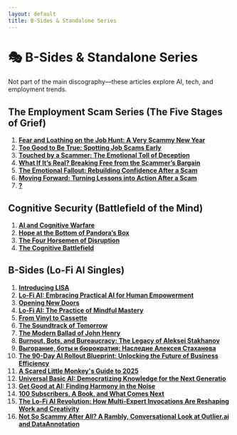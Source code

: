 ```yaml
---
layout: default
title: B-Sides & Standalone Series
---
```


# 🎭 B-Sides & Standalone Series  
Not part of the main discography—these articles explore AI, tech, and employment trends.

##  **The Employment Scam Series** (The Five Stages of Grief)
1. **[Fear and Loathing on the Job Hunt: A Very Scammy New Year](https://www.linkedin.com/pulse/fear-loathing-job-hunt-very-scammy-new-year-ken-elwell-nnbdc/)**  
2. **[Too Good to Be True: Spotting Job Scams Early](https://www.linkedin.com/pulse/too-good-true-spotting-job-scams-early-ken-elwell-xkyzc/)**
3. **[Touched by a Scammer: The Emotional Toll of Deception](https://www.linkedin.com/pulse/touched-scammer-emotional-toll-deception-ken-elwell-qy83f/)**
4. **[What If It’s Real? Breaking Free from the Scammer’s Bargain](https://www.linkedin.com/pulse/what-its-real-breaking-free-from-scammers-bargain-ken-elwell-ujwxc/)**
5. **[The Emotional Fallout: Rebuilding Confidence After a Scam](https://www.linkedin.com/pulse/emotional-fallout-rebuilding-confidence-after-scam-ken-elwell-kcslc/)**
6. **[Moving Forward: Turning Lessons into Action After a Scam](https://www.linkedin.com/pulse/moving-forward-turning-lessons-action-after-scam-ken-elwell-velgc/)**
7. **[?](?)**

##  **Cognitive Security** (Battlefield of the Mind)
1. **[AI and Cognitive Warfare](https://www.linkedin.com/pulse/ai-cognitive-warfare-every-mind-battlefield-ken-elwell-fvjvc/)**
2. **[Hope at the Bottom of Pandora’s Box](https://www.linkedin.com/pulse/hope-bottom-pandoras-box-ai-force-resilience-ken-elwell-9b3hc/)**
3. **[The Four Horsemen of Disruption](https://www.linkedin.com/pulse/four-horsemen-disruption-spacex-palantir-openai-anduril-ken-elwell-uajgc/)**
4. **[The Cognitive Battlefield](https://www.linkedin.com/pulse/cognitive-battlefield-how-reclaim-your-mind-age-ai-ken-elwell-71y3c/)**

##  **B-Sides** (Lo-Fi AI Singles)
1. **[Introducing LISA](https://www.linkedin.com/pulse/interlude-introducing-lisa-your-strategic-career-advisor-ken-elwell-yj50c/)**
2. **[Lo-Fi AI: Embracing Practical AI for Human Empowerment](https://www.linkedin.com/pulse/lo-fi-ai-embracing-practical-human-empowerment-ken-elwell-3goyc/)**
3. **[Opening New Doors](https://www.linkedin.com/pulse/opening-new-doors-retrospective-lo-fi-ai-launch-mindful-ken-elwell-xsl2c/)**
4. **[Lo-Fi AI: The Practice of Mindful Mastery](https://www.linkedin.com/pulse/lo-fi-ai-practice-mindful-mastery-ken-elwell-ubvgc/)**
5. **[From Vinyl to Cassette](https://www.linkedin.com/pulse/from-vinyl-cassette-evolution-lo-fi-ai-ken-elwell-r7pbc/)**
6. **[The Soundtrack of Tomorrow](https://www.linkedin.com/pulse/soundtrack-tomorrow-lessons-predictions-ai-2025-ken-elwell-sso4c/)**
7. **[The Modern Ballad of John Henry](https://www.linkedin.com/pulse/modern-ballad-john-henry-ai-humanity-race-resilience-ken-elwell-21kfc/)**
8. **[Burnout, Bots, and Bureaucracy: The Legacy of Aleksei Stakhanov](https://www.linkedin.com/pulse/burnout-bots-bureaucracy-legacy-aleksei-stakhanov-ken-elwell-jx8fc/)**
9. **[Выгорание, боты и бюрократия: Наследие Алексея Стаханова](https://www.linkedin.com/pulse/%25D0%25B2%25D1%258B%25D0%25B3%25D0%25BE%25D1%2580%25D0%25B0%25D0%25BD%25D0%25B8%25D0%25B5-%25D1%2580%25D0%25BE%25D0%25B1%25D0%25BE%25D1%2582%25D1%258B-%25D0%25B8-%25D0%25B1%25D1%258E%25D1%2580%25D0%25BE%25D0%25BA%25D1%2580%25D0%25B0%25D1%2582%25D0%25B8%25D1%258F-%25D0%25BD%25D0%25B0%25D1%2581%25D0%25BB%25D0%25B5%25D0%25B4%25D0%25B8%25D0%25B5-%25D0%25B0%25D0%25BB%25D0%25B5%25D0%25BA%25D1%2581%25D0%25B5%25D1%258F-%25D1%2581%25D1%2582%25D0%25B0%25D1%2585%25D0%25B0%25D0%25BD%25D0%25BE%25D0%25B2%25D0%25B0-ken-elwell-okmsc/)**
10. **[The 90-Day AI Rollout Blueprint: Unlocking the Future of Business Efficiency](https://www.linkedin.com/pulse/90-day-ai-rollout-blueprint-unlocking-future-business-ken-elwell-91xdc/)**
11. **[A Scared Little Monkey's Guide to 2025](https://www.linkedin.com/pulse/scared-little-monkeys-guide-2025-ken-elwell-d5n9c/)**
12. **[Universal Basic AI: Democratizing Knowledge for the Next Generatio](https://www.linkedin.com/pulse/universal-basic-ai-democratizing-knowledge-next-ken-elwell-qk6oc/)**
13. **[Get Good at AI: Finding Harmony in the Noise](https://www.linkedin.com/pulse/get-good-ai-finding-harmony-noise-ken-elwell-avdtc/)**
14. **[100 Subscribers, A Book, and What Comes Next](https://www.linkedin.com/pulse/100-subscribers-book-what-comes-next-ken-elwell-yg0ec/)**
15. **[The Lo-Fi AI Revolution: How Multi-Expert Invocations Are Reshaping Work and Creativity](https://www.linkedin.com/pulse/lo-fi-ai-revolution-how-multi-expert-invocations-reshaping-ken-elwell-xjgdc/)**
16. **[Not So Scammy After All? A Rambly, Conversational Look at Outlier.ai and DataAnnotation](https://www.linkedin.com/pulse/so-scammy-after-all-rambly-conversational-look-outlierai-ken-elwell-11z0c/)**
